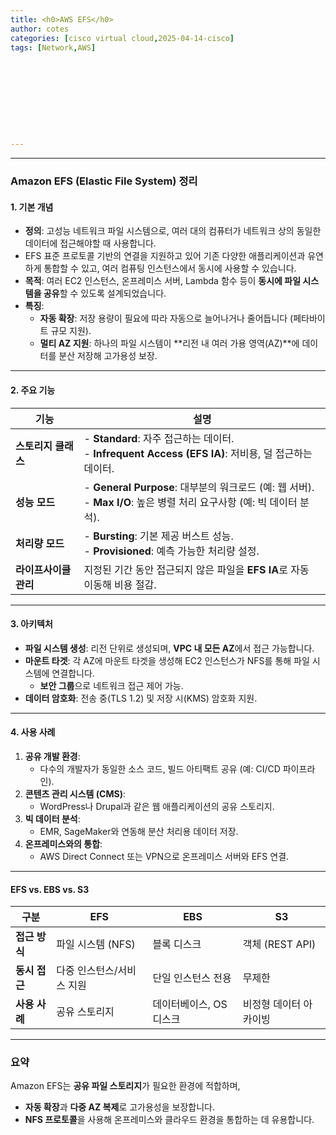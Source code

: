 ```yaml
---
title: <h0>AWS EFS</h0>
author: cotes 
categories: [cisco virtual cloud,2025-04-14-cisco]
tags: [Network,AWS]










---
```


---

### **Amazon EFS (Elastic File System) 정리**  

#### **1. 기본 개념**  
- **정의**: 고성능 네트워크 파일 시스템으로, 여러 대의 컴퓨터가 네트워크 상의 동일한 데이터에 접근해야할 때 사용합니다.
- EFS 표준 프로토콜 기반의 연결을 지원하고 있어 기존 다양한 애플리케이션과 유연하게 통합할 수 있고, 여러 컴퓨팅 인스턴스에서 동시에 사용할 수 있습니다.
- **목적**: 여러 EC2 인스턴스, 온프레미스 서버, Lambda 함수 등이 **동시에 파일 시스템을 공유**할 수 있도록 설계되었습니다.  
- **특징**:  
  - **자동 확장**: 저장 용량이 필요에 따라 자동으로 늘어나거나 줄어듭니다 (페타바이트 규모 지원).  
  - **멀티 AZ 지원**: 하나의 파일 시스템이 **리전 내 여러 가용 영역(AZ)**에 데이터를 분산 저장해 고가용성 보장.  

---

#### **2. 주요 기능**  

| **기능**              | **설명**                                                     |
| --------------------- | ------------------------------------------------------------ |
| **스토리지 클래스**   | - **Standard**: 자주 접근하는 데이터.<br>- **Infrequent Access (EFS IA)**: 저비용, 덜 접근하는 데이터. |
| **성능 모드**         | - **General Purpose**: 대부분의 워크로드 (예: 웹 서버).<br>- **Max I/O**: 높은 병렬 처리 요구사항 (예: 빅 데이터 분석). |
| **처리량 모드**       | - **Bursting**: 기본 제공 버스트 성능.<br>- **Provisioned**: 예측 가능한 처리량 설정. |
| **라이프사이클 관리** | 지정된 기간 동안 접근되지 않은 파일을 **EFS IA**로 자동 이동해 비용 절감. |

---

#### **3. 아키텍처**  
- **파일 시스템 생성**: 리전 단위로 생성되며, **VPC 내 모든 AZ**에서 접근 가능합니다.  
- **마운트 타겟**: 각 AZ에 마운트 타겟을 생성해 EC2 인스턴스가 NFS를 통해 파일 시스템에 연결합니다.  
  - **보안 그룹**으로 네트워크 접근 제어 가능.  
- **데이터 암호화**: 전송 중(TLS 1.2) 및 저장 시(KMS) 암호화 지원.  

---

#### **4. 사용 사례**  
1. **공유 개발 환경**:  
   - 다수의 개발자가 동일한 소스 코드, 빌드 아티팩트 공유 (예: CI/CD 파이프라인).  
2. **콘텐츠 관리 시스템 (CMS)**:  
   - WordPress나 Drupal과 같은 웹 애플리케이션의 공유 스토리지.  
3. **빅 데이터 분석**:  
   - EMR, SageMaker와 연동해 분산 처리용 데이터 저장.  
4. **온프레미스와의 통합**:  
   - AWS Direct Connect 또는 VPN으로 온프레미스 서버와 EFS 연결.  





---

#### **EFS vs. EBS vs. S3**  
| **구분**      | **EFS**                   | **EBS**                 | **S3**                 |
| ------------- | ------------------------- | ----------------------- | ---------------------- |
| **접근 방식** | 파일 시스템 (NFS)         | 블록 디스크             | 객체 (REST API)        |
| **동시 접근** | 다중 인스턴스/서비스 지원 | 단일 인스턴스 전용      | 무제한                 |
| **사용 사례** | 공유 스토리지             | 데이터베이스, OS 디스크 | 비정형 데이터 아카이빙 |

---

### **요약**  
Amazon EFS는 **공유 파일 스토리지**가 필요한 환경에 적합하며,  
- **자동 확장**과 **다중 AZ 복제**로 고가용성을 보장합니다.  
- **NFS 프로토콜**을 사용해 온프레미스와 클라우드 환경을 통합하는 데 유용합니다.